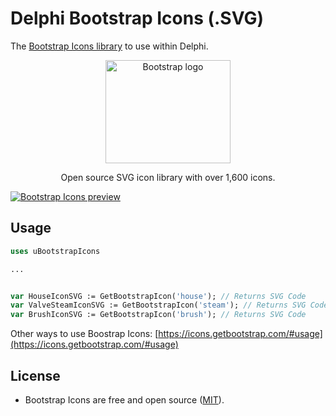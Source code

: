 # Delphi Bootstrap Icons (.SVG)

The [Bootstrap Icons library](https://icons.getbootstrap.com/) to use within Delphi.

<p align="center">
  <a href="https://v5.getbootstrap.com/">
    <img src="https://v5.getbootstrap.com/docs/5.0/assets/brand/bootstrap-logo-shadow.png" alt="Bootstrap logo" width="200" height="165">
  </a>
</p>
<p align="center">
  Open source SVG icon library with over 1,600 icons.
</p>

[![Bootstrap Icons preview](https://github.com/twbs/icons/blob/main/.github/preview.png)](https://icons.getbootstrap.com)


## Usage

```pascal
uses uBootstrapIcons

...


var HouseIconSVG := GetBootstrapIcon('house'); // Returns SVG Code
var ValveSteamIconSVG := GetBootstrapIcon('steam'); // Returns SVG Code
var BrushIconSVG := GetBootstrapIcon('brush'); // Returns SVG Code
```

Other ways to use Boostrap Icons: [https://icons.getbootstrap.com/#usage](https://icons.getbootstrap.com/#usage)

## License

- Bootstrap Icons are free and open source ([MIT](https://github.com/twbs/icons/blob/main/LICENSE.md)).
